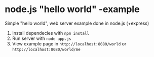 node.js "hello world" -example
===============

Simple "hello world", web server example done in node.js (+express)

1. Install dependecies with `npm install`
2. Run server with `node app.js`
3. View example page in `http://localhost:8080/world` or `http://localhost:8080/world/me`